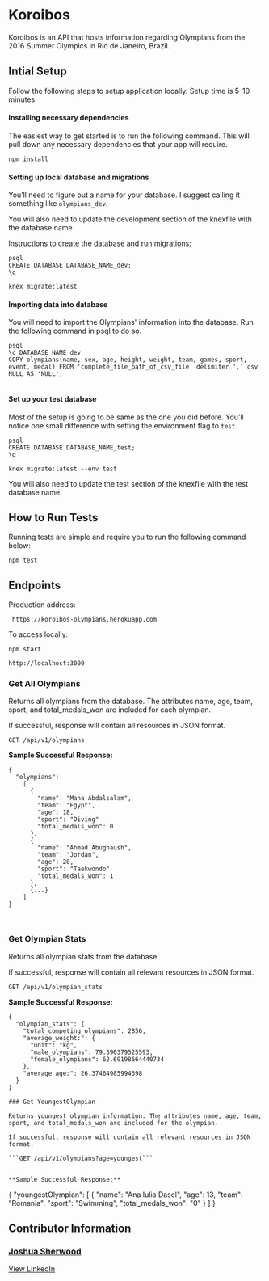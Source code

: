 # Koroibos

<!-- [![Build Status](https://travis-ci.com/Turing-MOD4-Cross-Pollination/be-help-yourself.svg?branch=master)](https://travis-ci.com/Turing-MOD4-Cross-Pollination/be-help-yourself) -->

Koroibos is an API that hosts information regarding Olympians from the 2016 Summer Olympics in Rio de Janeiro, Brazil.

<!-- #### [Visit Production Application](https://stormy-depths-45174.herokuapp.com/resources) -->


<!-- ## Table of Contents
 *  [Introduction](https://github.com/Turing-MOD4-Cross-Pollination/be-help-yourself#introduction)
 *  [Initial Setup](https://github.com/Turing-MOD4-Cross-Pollination/be-help-yourself#intial-setup)
 *  [How to Run Tests](https://github.com/Turing-MOD4-Cross-Pollination/be-help-yourself#how-to-run-tests)
 *  [Endpoint](https://github.com/Turing-MOD4-Cross-Pollination/be-help-yourself#endpoint)
 *  [Schema Design](https://github.com/Turing-MOD4-Cross-Pollination/be-help-yourself#schema-design)
 *  [Tech Stack List](https://github.com/Turing-MOD4-Cross-Pollination/be-help-yourself#tech-stack-list)
 *  [Core Contributors](https://github.com/Turing-MOD4-Cross-Pollination/be-help-yourself#core-contributors) -->

<!-- ## Introduction

* [Project Requirements](https://backend.turing.io/module4/projects/cross_pollination/cross_pollination_spec)

* [GitHub Project Board](https://github.com/orgs/Turing-MOD4-Cross-Pollination/projects/1) -->


 ## Intial Setup

 Follow the following steps to setup application locally. Setup time is 5-10 minutes.

#### Installing necessary dependencies
The easiest way to get started is to run the following command. This will pull down any necessary dependencies that your app will require.

`npm install`

#### Setting up local database and migrations
You’ll need to figure out a name for your database. I suggest calling it something like `olympians_dev`.  

You will also need to update the development section of the knexfile with the database name.


Instructions to create the database and run migrations:
```
psql
CREATE DATABASE DATABASE_NAME_dev;
\q

knex migrate:latest
```

#### Importing data into database
You will need to import the Olympians' information into the database. Run the following command in psql to do so.

```
psql
\c DATABASE_NAME_dev
COPY olympians(name, sex, age, height, weight, team, games, sport, event, medal) FROM 'complete_file_path_of_csv_file' delimiter ',' csv NULL AS 'NULL';


```


#### Set up your test database
Most of the setup is going to be same as the one you did before. You’ll notice one small difference with setting the environment flag to `test`.  

```
psql
CREATE DATABASE DATABASE_NAME_test;
\q

knex migrate:latest --env test
```

You will also need to update the test section of the knexfile with the test database name.


 ## How to Run Tests

 Running tests are simple and require you to run the following command below:

`npm test`


 ## Endpoints

Production address:

``` https://koroibos-olympians.herokuapp.com```

To access locally:

```npm start```

``` http://localhost:3000 ```

### Get All Olympians
Returns all olympians from the database. The attributes name, age, team, sport, and total_medals_won are included for each olympian.

If successful, response will contain all resources in JSON format.

```GET /api/v1/olympians```


**Sample Successful Response:**

```
{
  "olympians":
    [
      {
        "name": "Maha Abdalsalam",
        "team": "Egypt",
        "age": 18,
        "sport": "Diving"
        "total_medals_won": 0
      },
      {
        "name": "Ahmad Abughaush",
        "team": "Jordan",
        "age": 20,
        "sport": "Taekwondo"
        "total_medals_won": 1
      },
      {...}
    ]
}



```

### Get Olympian Stats
Returns all olympian stats from the database.

If successful, response will contain all relevant resources in JSON format.

```GET /api/v1/olympian_stats```


**Sample Successful Response:**

```
{
  "olympian_stats": {
    "total_competing_olympians": 2856,
    "average_weight:": {
      "unit": "kg",
      "male_olympians": 79.396379525593,
      "female_olympians": 62.69198664440734
    },
    "average_age:": 26.37464985994398
  }
}

### Get YoungestOlympian

Returns youngest olympian information. The attributes name, age, team, sport, and total_medals_won are included for the olympian.

If successful, response will contain all relevant resources in JSON format.

```GET /api/v1/olympians?age=youngest```


**Sample Successful Response:**

```
{
  "youngestOlympian": [
    {
      "name": "Ana Iulia Dascl",
      "age": 13,
      "team": "Romania",
      "sport": "Swimming",
      "total_medals_won": "0"
    }
  ]
}
<!--
```

### Get All Resources By ID
Returns the resource from the database that have a specified id. The attributes id, name, website, street, city, state, zip code, contact, notes, category, subcategory, and favorited can also be requested for the resource.

If successful, response will contain all relevant resources in JSON format.

**Sample Request Query:**

```
   {
      resource(id: 30) {
        name
        website
        street
        city
        state
      }
    }
```


**Sample Successful Response:**

```
{
  "data": {
    "resource": {
      "name": "Volunteers of America Mission",
      "website": "http://www.voacolorado.org/gethelp-denvermetro-\n foodnutrition-themission",
      "street": "2877 Lawrence Street Denver",
      "city": "Denver",
      "state": "CO"
    }
  }
}
```

### Get All Resources By City
Returns all resources from the database that have a specified city. The attributes id, name, website, street, city, state, zip code, contact, notes, category, subcategory, and favorited can also be requested for each resource.

If successful, response will contain all relevant resources in JSON format.

**Sample Request Query:**

```
    {
      resources_by_city(city: "Commerce City") {
        name
        website
        street
        city
        state
      }
    }
```


**Sample Successful Response:**

```
{
  "data": {
    "resources_by_city": [
      {
        "name": "Dr. Lawrence Willis (Commerce City Dental Center)",
        "website": "n/a",
        "street": "6537 E. 72nd Place",
        "city": "Commerce City",
        "state": "CO"
      }
    ]
  }
}
```

### Get All Resources By Zip Code
Returns all resources from the database that have a specified zip code. The attributes id, name, website, street, city, state, zip code, contact, notes, category, subcategory, and favorited can also be requested for each resource.

If successful, response will contain all relevant resources in JSON format.

**Sample Request Query:**

```
    {
      resources_by_zip_code(zip_code: "80226") {
        name
        website
        street
        city
        state
      }
    }
```


**Sample Successful Response:**

```
{
  "data": {
    "resources_by_zip_code": [
      {
        "name": "Rocky Mountain SER - Head Start Program",
        "website": "http://www.rmser.org/rmser-programs/headstart-program",
        "street": "150 Sheridan Blvd",
        "city": "Denver",
        "state": "CO"
      }
    ]
  }
}
```

### Get All Resources By Notes
Returns all resources from the database that have notes that contain something specified by the user. The attributes id, name, website, street, city, state, zip code, contact, notes, category, subcategory, and favorited can also be requested for each resource.

If successful, response will contain all relevant resources in JSON format.

**Sample Request Query:**

```
    {
      resources_by_notes(notes: "boxes") {
        name
        website
        street
        notes
      }
    }
```


**Sample Successful Response:**

```
{
  "data": {
    "resources_by_notes": [
      {
        "name": "Denver Rescue Mission: Ministry Outreach Center",
        "website": "https://www.denverrescuemission.org/emergency-services",
        "street": "5725 East 39th Avenue",
        "notes": "Food boxes available once a month: Tues.-Sat. 8:30-11am & 11:30am-4 pm"
      },
      {
        "name": "Denver Rescue Mission: Harvest Farms",
        "website": "https://www.denverrescuemission.org/emergency-services",
        "street": "4240 E. County Road 66",
        "notes": "Food boxes available once a month: Mon.-Fri. 9:45 am-11:45 am & 1pm-3:45 pm, Saturday 8am - 12pm"
      }
    ]
  }
}
```

### Get All Resources By Subcategory
Returns all resources from the database that have a specified subcategory. The attributes id, name, website, street, city, state, zip code, contact, notes, category, subcategory, and favorited can also be requested for each resource.

If successful, response will contain all relevant resources in JSON format.

**Sample Request Query:**

```
    {
      resources_by_subcategory(subcategory: "After School Programs") {
        name
        website
        street
        city
        state
      }
    }
```


**Sample Successful Response:**

```
{
  "data": {
    "resources_by_subcategory": [
      {
        "name": "YMCA Child Care Center",
        "website": "http://www.denverymca.org/child-care-camps",
        "street": "2625 S Colorado Blvd",
        "city": "Denver",
        "state": "CO"
      },
      {
        "name": "Sun Valley Youth Center",
        "website": "http://www.sunvalleyyouthcenter.org/programs",
        "street": "1230 Decatur St",
        "city": "Denver",
        "state": "CO"
      }
    ]
  }
}
```

### Get All Resources By Favorited
Returns all resources from the database that have a specified favorited status. The attributes id, name, website, street, city, state, zip code, contact, notes, category, subcategory, and favorited can also be requested for each resource.

If successful, response will contain all relevant resources in JSON format.

**Sample Request Query:**

```
    {
      resources_by_favorited(favorited: null) {
        name
        favorited
      }
    }
```


**Sample Successful Response:**

```
{
  "data": {
    "resources_by_favorited": [
      {
        "name": "Wee Cycle",
        "favorited": null
      }
    ]
  }
}
```


### Get All Recovery Groups
Returns all recovery groups from the database. The attributes title, subtitle, and address can also be requested for each recovery group.

``` GET /api/v1/resources ```

If successful, response will contain all recovery groups in JSON format.

**Sample Request Query:**

```
{
  recovery{
    title
    subtitle
    address
  }
}
```


**Sample Successful Response:**

```
{
  "data": {
    "recovery": [
      {
        "title": "AA: P.P. Workshop Mon - Sat 6:45 AM",
        "subtitle": "Too Young To Die Mon & Wed 8 PM",
        "address": "8545 E Dry Creek Rd"
      },
      {
        "title": "AA: Grateful 2b here",
        "subtitle": "Thursday7:30 pm",
        "address": "8700 E 21st Ave"
      }
     ]
    }
   }
```



 ## Schema Design

 ![image](https://user-images.githubusercontent.com/49769068/72028374-8261d700-323f-11ea-83d0-813dbb00fd7b.png)


 ## Tech Stack List
   *  [Node.js](https://nodejs.org/en/)
   *  [Knex](http://knexjs.org/)
   *  [PostgreSQL](https://www.postgresql.org/)
   *  [GraphQL](https://graphql.org/)
   *  [Heroku](https://heroku.com/) -->

  ## Contributor Information

  ### [Joshua Sherwood](https://github.com/joshsherwood1)
   [View LinkedIn](https://www.linkedin.com/in/sherwoodjosh/)
